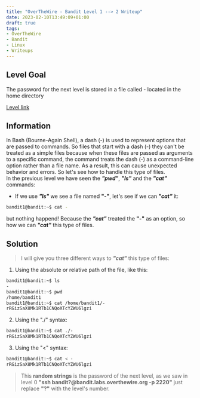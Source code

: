 ```yaml
---
title: "OverTheWire - Bandit Level 1 --> 2 Writeup"
date: 2023-02-10T13:49:09+01:00
draft: true
tags:
- OverTheWire
- Bandit
- Linux
- Writeups
---
```


## Level Goal
The password for the next level is stored in a file called - located in the home directory

[Level link](https://overthewire.org/wargames/bandit/bandit2.html)


## Information
In Bash (Bourne-Again Shell), a dash (-) is used to represent options that are passed to commands. So files that start with a dash (-) they can't be treated as a simple files because when these files are passed as arguments to a specific command, the command treats the dash (-) as a command-line option rather than a file name. As a result, this can cause unexpected behavior and errors. So let's see how to handle this type of files.   
In the previous level we have seen the **_"pwd"_**, **_"ls"_** and the **_"cat"_** commands:   
* If we use **_"ls"_** we see a file named **"-"**, let's see if we can **_"cat"_** it:

```bash
bandit1@bandit:~$ cat -

```
but nothing happend! Because the **_"cat"_** treated the **"-"** as an option, so how we can **_"cat"_** this type of files.

## Solution
> I will give you three different ways to **_"cat"_** this type of files:   

1. Using the absolute or relative path of the file, like this:

```bash
bandit1@bandit:~$ ls
-
bandit1@bandit:~$ pwd
/home/bandit1
bandit1@bandit:~$ cat /home/bandit1/-
rRGizSaX8Mk1RTb1CNQoXTcYZWU6lgzi
```
2. Using the "./" syntax:

```bash
bandit1@bandit:~$ cat ./-
rRGizSaX8Mk1RTb1CNQoXTcYZWU6lgzi
```
3. Using the "<" syntax:

```bash
bandit1@bandit:~$ cat < -
rRGizSaX8Mk1RTb1CNQoXTcYZWU6lgzi
```

> This **random strings** is the password of the next level, as we saw in level 0 **"ssh bandit?@bandit.labs.overthewire.org -p 2220"** just replace **"?"** with the level's number.